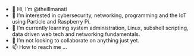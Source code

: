 - 👋 Hi, I’m @theillmanati
- 👀 I’m interested in cybersecurity, networking, programming and the IoT using Particle and Raspberry Pi.
- 🌱 I’m currently learning system administration, Linux, subshell scripting, data driven web tech and networking fundamentals.
- 💞️ I’m not looking to collaborate on anything just yet.
- 📫 How to reach me ...

<!---
theillmanati/theillmanati is a ✨ special ✨ repository because its `README.md` (this file) appears on your GitHub profile.
You can click the Preview link to take a look at your changes.
--->
